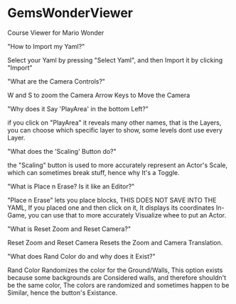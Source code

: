 # GemsWonderViewer
Course Viewer for Mario Wonder

"How to Import my Yaml?"

Select your Yaml by pressing "Select Yaml", and then Import it by clicking "Import"

"What are the Camera Controls?"

W and S to zoom the Camera
Arrow Keys to Move the Camera

"Why does it Say 'PlayArea' in the bottom Left?"

if you click on "PlayArea" it reveals many other names, that is the Layers, you can choose which specific layer to show, some levels dont use every Layer.


"What does the 'Scaling' Button do?"

the "Scaling" button is used to more accurately represent an Actor's Scale, which can sometimes break stuff, hence why It's a Toggle.

"What is Place n Erase? Is it like an Editor?"

"Place n Erase" lets you place blocks, THIS DOES NOT SAVE INTO THE YAML, If you placed one and then click on it, It displays its coordinates In-Game, you can use that to more accurately Visualize whee to put an Actor.

"What is Reset Zoom and Reset Camera?"

Reset Zoom and Reset Camera Resets the Zoom and Camera Translation.

"What does Rand Color do and why does it Exist?"

Rand Color Randomizes the color for the Ground/Walls, This option exists because some backgrounds are Considered walls, and therefore shouldn't be the same color, The colors are randomized and sometimes happen to be Similar, hence the button's Existance.

